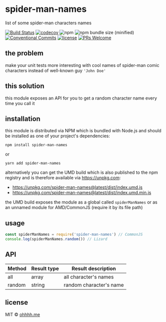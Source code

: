 # spider-man-names

list of some spider-man characters names

[![Build Status](https://img.shields.io/travis/tom-aglow/spidy.svg?style=flat)](https://travis-ci.org/tom-aglow/spidy)
[![codecov](https://img.shields.io/codecov/c/github/tom-aglow/spidy.svg?style=flat)](https://codecov.io/gh/tom-aglow/spidy)
![npm](https://img.shields.io/npm/dt/spider-man-names.svg)
![npm bundle size (minified)](https://img.shields.io/bundlephobia/min/spider-man-names.svg)
[![Conventional Commits](https://img.shields.io/badge/Conventional%20Commits-1.0.0-yellow.svg)](https://conventionalcommits.org)
[![license](https://img.shields.io/github/license/mashape/apistatus.svg)](https://github.com/tom-aglow/spidy/blob/master/LICENSE)
[![PRs Welcome](https://img.shields.io/badge/PRs-welcome-brightgreen.svg?style=flat)](http://makeapullrequest.com)

## the problem

make your unit tests more interesting with cool names of spider-man comic characters instead of well-known guy `'John Doe'`

## this solution

this module exposes an API for you to get a random character name every time you call it

## installation

this module is distributed via NPM which is bundled with Node.js and should be installed as one of your project's dependencies:

```
npm install spider-man-names
```

or

```
yarn add spider-man-names
```

alternatively you can get the UMD build which is also published to the npm registry and is therefore available via https://unpkg.com:

* https://unpkg.com/spider-man-names@latest/dist/index.umd.js
* https://unpkg.com/spider-man-names@latest/dist/index.umd.min.js

the UMD build exposes the module as a global called `spiderManNames` or as an unnamed module for AMD/CommonJS (require it by its file path)

## usage

```javascript
const spiderManNames = require('spider-man-names') // CommonJS
console.log(spiderManNames.random()) // Lizard
```

## API

| Method | Result type | Result description      |
| ------ | ----------- | ----------------------- |
| all    | array       | all character's names   |
| random | string      | random character's name |

## license

MIT © [ohhhh.me](http://ohhhh.me)
